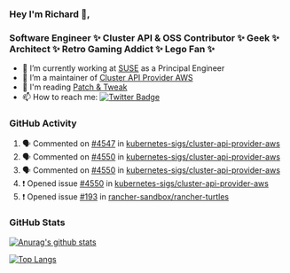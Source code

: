 ### Hey I'm Richard 👋, 

<h3 align="left">Software Engineer ✨ Cluster API & OSS Contributor ✨ Geek ✨ Architect ✨ Retro Gaming Addict ✨ Lego Fan ✨</h3>

- 🔭 I’m currently working at [SUSE](https://www.suse.com/) as a Principal Engineer
- 👯 I’m a maintainer of [Cluster API Provider AWS](https://github.com/kubernetes-sigs/cluster-api-provider-aws)
- 💬 I'm reading [Patch & Tweak](https://bjooks.com/products/patch-tweak-exploring-modular-synthesis)
- 📫 How to reach me: [![Twitter Badge](https://img.shields.io/badge/-@fruit_case-00acee?style=flat&logo=Twitter&logoColor=white)](https://twitter.com/intent/follow?screen_name=fruit_case "Follow on Twitter")

### GitHub Activity 

<!--START_SECTION:activity-->
1. 🗣 Commented on [#4547](https://github.com/kubernetes-sigs/cluster-api-provider-aws/pull/4547#issuecomment-1750782377) in [kubernetes-sigs/cluster-api-provider-aws](https://github.com/kubernetes-sigs/cluster-api-provider-aws)
2. 🗣 Commented on [#4550](https://github.com/kubernetes-sigs/cluster-api-provider-aws/issues/4550#issuecomment-1750778999) in [kubernetes-sigs/cluster-api-provider-aws](https://github.com/kubernetes-sigs/cluster-api-provider-aws)
3. 🗣 Commented on [#4550](https://github.com/kubernetes-sigs/cluster-api-provider-aws/issues/4550#issuecomment-1750778268) in [kubernetes-sigs/cluster-api-provider-aws](https://github.com/kubernetes-sigs/cluster-api-provider-aws)
4. ❗ Opened issue [#4550](https://github.com/kubernetes-sigs/cluster-api-provider-aws/issues/4550) in [kubernetes-sigs/cluster-api-provider-aws](https://github.com/kubernetes-sigs/cluster-api-provider-aws)
5. ❗ Opened issue [#193](https://github.com/rancher-sandbox/rancher-turtles/issues/193) in [rancher-sandbox/rancher-turtles](https://github.com/rancher-sandbox/rancher-turtles)
<!--END_SECTION:activity-->

### GitHub Stats

[![Anurag's github stats](https://github-readme-stats.vercel.app/api?username=richardcase&count_private=true&show_icons=true)](https://github.com/anuraghazra/github-readme-stats)

[![Top Langs](https://github-readme-stats.vercel.app/api/top-langs/?username=richardcase&hide=html&layout=compact)](https://github.com/anuraghazra/github-readme-stats)
